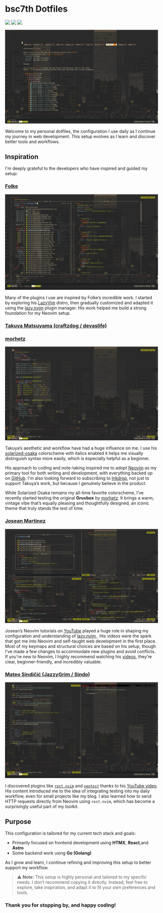 # bsc7th Dotfiles

<a href="https://dotfyle.com/bsc7th/dotfiles-nvim"><img src="https://dotfyle.com/bsc7th/dotfiles-nvim/badges/plugins?style=for-the-badge" /></a>
<a href="https://dotfyle.com/bsc7th/dotfiles-nvim"><img src="https://dotfyle.com/bsc7th/dotfiles-nvim/badges/leaderkey?style=for-the-badge" /></a>
<a href="https://dotfyle.com/bsc7th/dotfiles-nvim"><img src="https://dotfyle.com/bsc7th/dotfiles-nvim/badges/plugin-manager?style=for-the-badge" /></a>

![Neovim Performace](assets/nvim-perf.jpeg)

Welcome to my personal dotfiles, the configuration I use daily as I continue my journey in web development. This setup evolves as I learn and discover better tools and workflows.

## Inspiration

I'm deeply grateful to the developers who have inspired and guided my setup:

### [Folke](https://github.com/folke)

![Neovim Plugins](assets/fzf.jpeg)

Many of the plugins I use are inspired by Folke’s incredible work. I started by exploring his [LazyVim](https://www.lazyvim.org/) distro, then gradually customized and adapted it using the [lazy.nvim](https://lazy.folke.io/) plugin manager. His work helped me build a strong foundation for my Neovim setup.

### [Takuya Matsuyama (craftzdog / devaslife)](https://github.com/craftzdog)

### [morhetz](https://github.com/morhetz/gruvbox)

![Gruvbox Original](assets/gruvbox-colorscheme.jpeg)

Takuya’s aesthetic and workflow have had a huge influence on me. I use his [solarized-osaka](https://github.com/craftzdog/solarized-osaka.nvim) colorscheme with italics enabled it helps me visually distinguish syntax more easily, which is especially helpful as a beginner.

His approach to coding and note-taking inspired me to adopt [Neovim](https://neovim.io/) as my primary tool for both writing and development, with everything backed up on [GitHub](https://github.com/). I'm also looking forward to subscribing to [Inkdrop](https://www.inkdrop.app/), not just to support Takuya’s work, but because I genuinely believe in the product.

While Solarized Osaka remains my all-time favorite colorscheme, I’ve recently started testing the original **Gruvbox** by [morhetz](https://github.com/morhetz/gruvbox). It brings a warm, vintage vibe that’s equally pleasing and thoughtfully designed, an iconic theme that truly stands the test of time.

### [Josean Martinez](https://github.com/josean-dev)

![tmux](assets/tmux-sc.jpeg)

Josean’s Neovim tutorials on [YouTube](https://www.youtube.com/watch?v=6pAG3BHurdM) played a huge role in shaping my configuration and understanding of [ lazy.nvim ](https://lazy.folke.io/). His videos were the spark that got me into Neovim and self-taught web development in the first place.
Most of my keymaps and structural choices are based on his setup, though I've made a few changes to accommodate new plugins and avoid conflicts.  
If you're new to Neovim, I highly recommend watching his [videos](https://www.youtube.com/watch?v=6pAG3BHurdM), they’re clear, beginner-friendly, and incredibly valuable.

### [Mateo Sindičić (JazzyGrim / Sindo)](https://github.com/JazzyGrim/dotfiles/)

![rest.nvim](assets/rest.jpeg)

I discovered plugins like [`rest.nvim`](https://github.com/rest-nvim/rest.nvim) and [`neotest`](https://github.com/nvim-neotest/neotest) thanks to his [YouTube video](https://www.youtube.com/watch?v=V070Zmvx9AM).  
His content introduced me to the idea of integrating testing into my daily workflow, even for small projects like my blog. I also learned how to send HTTP requests directly from Neovim using `rest.nvim`, which has become a surprisingly useful part of my toolkit.

## Purpose

This configuration is tailored for my current tech stack and goals:

- Primarily focused on frontend development using **HTMX**, **React**,and **Astro**
- Some backend work using **Go (Golang)**

As I grow and learn, I continue refining and improving this setup to better support my workflow.

> ⚠️ **Note:** This setup is highly personal and tailored to my specific needs. I don’t recommend copying it directly. Instead, feel free to explore, take inspiration, and adapt it to fit your own preferences and tools.

### Thank you for stopping by, and happy coding!
